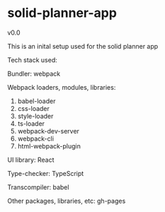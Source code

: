 # solid-planner-app
v0.0

This is an inital setup used for the solid planner app

Tech stack used:

Bundler:
webpack

Webpack loaders, modules, libraries:
1. babel-loader
2. css-loader
3. style-loader
4. ts-loader
5. webpack-dev-server
6. webpack-cli
7. html-webpack-plugin

UI library:
React

Type-checker:
TypeScript

Transcompiler:
babel

Other packages, libraries, etc:
gh-pages
